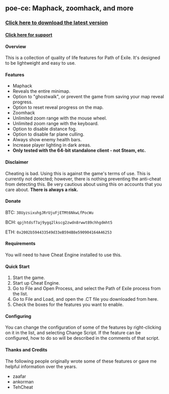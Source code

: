 ## poe-ce: Maphack, zoomhack, and more

### [Click here to download the latest version](https://github.com/m4p3r/poe-ce/raw/master/ct/maper_CE_3.11.0f.zip)

#### [Click here for support](https://www.ownedcore.com/forums/showthread.php?p=4216273)

#### Overview

This is a collection of quality of life features for Path of Exile. It's designed to be lightweight and easy to use.


#### Features

* Maphack
 * Reveals the entire minimap.
 * Option to "ghostwalk", or prevent the game from saving your map reveal progress.
 * Option to reset reveal progress on the map.
* Zoomhack
 * Unlimited zoom range with the mouse wheel.
 * Unlimited zoom range with the keyboard.
 * Option to disable distance fog.
 * Option to disable far plane culling.
* Always show enemy health bars.
* Increase player lighting in dark areas.
* **Only tested with the 64-bit standalone client - not Steam, etc.**


#### Disclaimer

Cheating is bad. Using this is against the game's terms of use. This is currently not detected; however, there is nothing preventing the anti-cheat from detecting this. Be very cautious about using this on accounts that you care about. **There is always a risk.**


#### Donate

BTC: `38UyzsixuhgJRrUjuFjETMt6NkwLfPocWu`

BCH: `qpjhtdsf7aj9ygq2lkscg2zwdn8rwwt89chhgdmht5`

ETH: `0x2002b594433549d33eB594B8e590904164A46253`


#### Requirements

You will need to have Cheat Engine installed to use this.


#### Quick Start

1. Start the game.
2. Start up Cheat Engine.
3. Go to File and Open Process, and select the Path of Exile process from the list.
4. Go to File and Load, and open the .CT file you downloaded from here.
6. Check the boxes for the features you want to enable.


#### Configuring

You can change the configuration of some of the features by right-clicking on it in the list, and selecting Change Script. If the feature can be configured, how to do so will be described in the comments of that script.


#### Thanks and Credits

The following people originally wrote some of these features or gave me helpful information over the years.

* zaafar
* ankorman
* TehCheat
